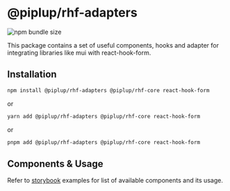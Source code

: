 # @piplup/rhf-adapters

![npm bundle size](https://img.shields.io/bundlephobia/minzip/@piplup/rhf-adapters)

This package contains a set of useful components, hooks and adapter for integrating libraries like mui with react-hook-form.

## Installation

```bash
npm install @piplup/rhf-adapters @piplup/rhf-core react-hook-form
```

or

```bash
yarn add @piplup/rhf-adapters @piplup/rhf-core react-hook-form
```

or

```bash
pnpm add @piplup/rhf-adapters @piplup/rhf-core react-hook-form
```

## Components & Usage

Refer to [storybook](https://www.piplupjs.com) examples for list of available components and its usage.
